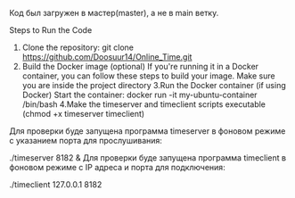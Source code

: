 Код был загружен в мастер(master), а не в main ветку.

Steps to Run the Code
1. Clone the repository: git clone https://github.com/Doosuur14/Online_Time.git
2. Build the Docker image (optional)
If you're running it in a Docker container, you can follow these steps to build your image. Make sure you are inside the project directory
3.Run the Docker container (if using Docker)
Start the container:
docker run -it my-ubuntu-container /bin/bash
4.Make the timeserver and timeclient scripts executable (chmod +x timeserver timeclient)



Для проверки буде запущена программа timeserver в фоновом режиме с указанием порта для прослушивания:

./timeserver 8182 &
Для проверки буде запущена программа timeclient в фоновом режиме с IP адреса и порта для подключения:

./timeclient 127.0.0.1 8182
